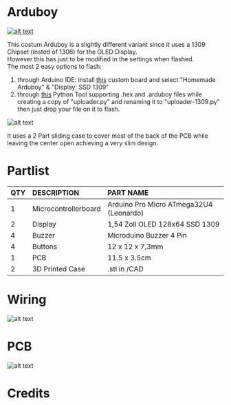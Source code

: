 # Arduboy

[![alt text](https://abload.de/img/front_cutxnk1e.jpg)](https://youtu.be/uTpxRrAvrZU)

This costum Arduboy is a slightly different variant since it uses a 1309 Chipset (insted of 1306) for the OLED Display. <br>
However this has just to be modified in the settings when flashed. <br>
The most 2 easy options to flash: <br>
1. through Arduino IDE: install [this](https://github.com/MrBlinky/Arduboy-homemade-package) custom board and select "Homemade Arduboy" & "Display: SSD 1309" <br>
2. through  [this](https://github.com/MrBlinky/Arduboy-Python-Utilities) Python Tool supporting .hex and .arduboy files while creating a copy of "uploader.py" and renaming it to "uploader-1309.py" then just drop your file on it to flash. <br>

![alt text](https://abload.de/img/side_cutdvkzq.jpg)

It uses a 2 Part sliding case to cover most of the back of the PCB while leaving the center open achieving a very slim design.

# Partlist
 
|QTY|	DESCRIPTION	|PART NAME|
| :---   | :---   | :---   |
|1|	Microcontrollerboard|	Arduino Pro Micro ATmega32U4 (Leonardo)|
|2|	Display|	1,54 Zoll OLED 128x64 SSD 1309|
|4|	Buzzer|	Microduino Buzzer 4 Pin|
|4|	Buttons|	12 x 12 x 7,3mm|
|1|	PCB|	11.5 x 3.5cm|
|2|	3D Printed Case|	.stl in /CAD|

# Wiring
![alt text]()

# PCB
![alt text]()

# Credits

